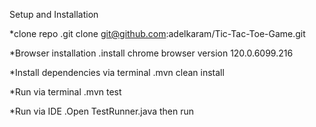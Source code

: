 Setup and Installation

*clone repo
.git clone git@github.com:adelkaram/Tic-Tac-Toe-Game.git

*Browser installation
.install chrome browser version 120.0.6099.216

*Install dependencies via terminal 
.mvn clean install

*Run via terminal 
.mvn test

*Run via IDE
.Open TestRunner.java then run 

